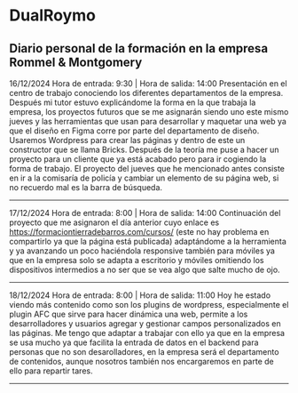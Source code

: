 # DualRoymo
Diario personal de la formación en la empresa Rommel &amp; Montgomery
----------------------
16/12/2024
Hora de entrada: 9:30 | Hora de salida: 14:00 
Presentación en el centro de trabajo conociendo los diferentes departamentos de la empresa. Después mi tutor estuvo explicándome la forma en la que trabaja la empresa, los proyectos futuros que se me asignarán siendo uno este mismo jueves y las herramientas que usan para desarrollar y maquetar una web ya que el diseño en Figma corre por parte del departamento de diseño.
Usaremos Wordpress para crear las páginas y dentro de este un constructor que se llama Bricks. Después de la teoría me puse a hacer un proyecto para un cliente que ya está acabado pero para ir cogiendo la forma de trabajo.
El proyecto del jueves que he mencionado antes consiste en ir a la comisaría de policía y cambiar un elemento de su página web, si no recuerdo mal es la barra de búsqueda.

----------------------
17/12/2024
Hora de entrada: 8:00 | Hora de salida: 14:00 
Continuación del proyecto que me asignaron el día anterior cuyo enlace es https://formaciontierradebarros.com/cursos/ (este no hay problema en compartirlo ya que la página está publicada) adaptándome a la herramienta y ya avanzando un poco haciéndola responsive también para móviles ya que en la empresa solo se adapta a escritorio y móviles omitiendo los dispositivos intermedios a no ser que se vea algo que salte mucho de ojo.

----------------------
18/12/2024
Hora de entrada: 8:00 | Hora de salida: 11:00 
Hoy he estado viendo más contenido como son los plugins de wordpress, especialmente el plugin AFC que sirve para hacer dinámica una web, permite a los desarrolladores y usuarios agregar y gestionar campos personalizados en las páginas. Me tengo que adaptar a trabajar con ello ya que en la empresa se usa mucho ya que facilita la entrada de datos en el backend para personas que no son desarolladores, en la empresa será el departamento de contenidos, aunque nosotros también nos encargaremos en parte de ello para repartir tares.

----------------------
